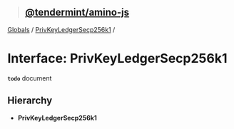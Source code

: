 > ## [@tendermint/amino-js](../README.md)

[Globals](../README.md) / [PrivKeyLedgerSecp256k1](privkeyledgersecp256k1.md) /

# Interface: PrivKeyLedgerSecp256k1

**`todo`** document

## Hierarchy

* **PrivKeyLedgerSecp256k1**